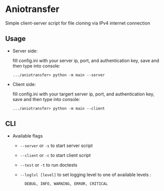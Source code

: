 
# Aniotransfer


Simple client-server script for file cloning via IPv4 internet connection

## Usage

- Server side:

    fill config.ini with your server ip, port, and authentication key, save and then type into console:

    ````
    .../aniotransfer> python -m main --server
    ````


- Client side:

    fill config.ini with your targert server ip, port, and authentication key, save and then type into console:

    ````
    .../aniotransfer> python -m main --client
    ````

## CLI
- Available flags
    - ``--server`` or ``-s`` to start server script
    - ``--client`` or ``-c`` to start client script
    - ``--test`` or ``-t`` to run doctests
    - ``--loglvl [level]`` to set logging level to one of available levels :

            DEBUG, INFO, WARNING, ERROR, CRITICAL
